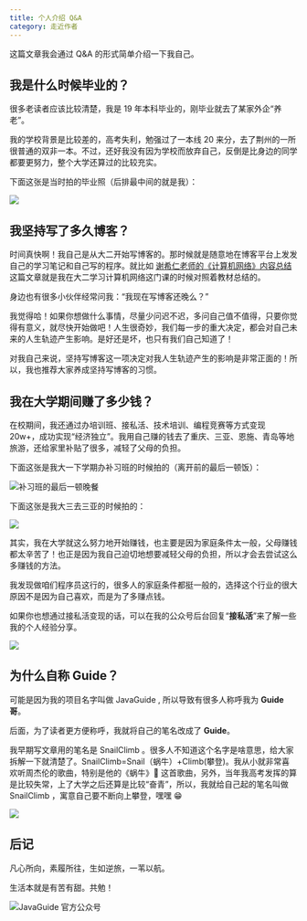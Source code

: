 ```yaml
---
title: 个人介绍 Q&A
category: 走近作者
---
```


<!-- @include: @small-advertisement.snippet.md -->

这篇文章我会通过 Q&A 的形式简单介绍一下我自己。

## 我是什么时候毕业的？

很多老读者应该比较清楚，我是 19 年本科毕业的，刚毕业就去了某家外企“养老”。

我的学校背景是比较差的，高考失利，勉强过了一本线 20 来分，去了荆州的一所很普通的双非一本。不过，还好我没有因为学校而放弃自己，反倒是比身边的同学都要更努力，整个大学还算过的比较充实。

下面这张是当时拍的毕业照（后排最中间的就是我）：

![](https://oss.javaguide.cn/javaguide/%E4%B8%AA%E4%BA%BA%E4%BB%8B%E7%BB%8D.png)

## 我坚持写了多久博客？

时间真快啊！我自己是从大二开始写博客的。那时候就是随意地在博客平台上发发自己的学习笔记和自己写的程序。就比如 [谢希仁老师的《计算机网络》内容总结](../cs-basics/network/computer-network-xiexiren-summary.md) 这篇文章就是我在大二学习计算机网络这门课的时候对照着教材总结的。

身边也有很多小伙伴经常问我：“我现在写博客还晚么？”

我觉得哈！如果你想做什么事情，尽量少问迟不迟，多问自己值不值得，只要你觉得有意义，就尽快开始做吧！人生很奇妙，我们每一步的重大决定，都会对自己未来的人生轨迹产生影响。是好还是坏，也只有我们自己知道了！

对我自己来说，坚持写博客这一项决定对我人生轨迹产生的影响是非常正面的！所以，我也推荐大家养成坚持写博客的习惯。

## 我在大学期间赚了多少钱？

在校期间，我还通过办培训班、接私活、技术培训、编程竞赛等方式变现 20w+，成功实现“经济独立”。我用自己赚的钱去了重庆、三亚、恩施、青岛等地旅游，还给家里补贴了很多，减轻了父母的负担。

下面这张是我大一下学期办补习班的时候拍的（离开前的最后一顿饭）：

![补习班的最后一顿晚餐](https://oss.javaguide.cn/p3-juejin/f36bfd719b9b4463b2f1d3edc51faa97~tplv-k3u1fbpfcp-zoom-1.jpeg)

下面这张是我大三去三亚的时候拍的：

![](https://oss.javaguide.cn/javaguide/psc.jpeg)

其实，我在大学就这么努力地开始赚钱，也主要是因为家庭条件太一般，父母赚钱都太辛苦了！也正是因为我自己迫切地想要减轻父母的负担，所以才会去尝试这么多赚钱的方法。

我发现做咱们程序员这行的，很多人的家庭条件都挺一般的，选择这个行业的很大原因不是因为自己喜欢，而是为了多赚点钱。

如果你也想通过接私活变现的话，可以在我的公众号后台回复“**接私活**”来了解一些我的个人经验分享。

![](https://my-blog-to-use.oss-cn-beijing.aliyuncs.com/2020-8/1d38ea3b-da2a-41df-9ac4-087356e9b5b4-20200802185910087.png)

## 为什么自称 Guide？

可能是因为我的项目名字叫做 JavaGuide , 所以导致有很多人称呼我为 **Guide 哥**。

后面，为了读者更方便称呼，我就将自己的笔名改成了 **Guide**。

我早期写文章用的笔名是 SnailClimb 。很多人不知道这个名字是啥意思，给大家拆解一下就清楚了。SnailClimb=Snail（蜗牛）+Climb(攀登)。我从小就非常喜欢听周杰伦的歌曲，特别是他的《蜗牛》🐌 这首歌曲，另外，当年我高考发挥的算是比较失常，上了大学之后还算是比较“奋青”，所以，我就给自己起的笔名叫做 SnailClimb ，寓意自己要不断向上攀登，嘿嘿 😁

![](https://oss.javaguide.cn/p3-juejin/37599546f3b34b92a32db579a225aa45~tplv-k3u1fbpfcp-watermark.png)

## 后记

凡心所向，素履所往，生如逆旅，一苇以航。

生活本就是有苦有甜。共勉！

![JavaGuide 官方公众号](https://oss.javaguide.cn/github/javaguide/gongzhonghaoxuanchuan.png)
